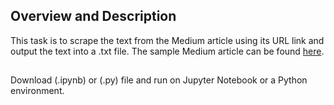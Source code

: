 ## Overview and Description

This task is to scrape the text from the Medium article using its URL link and output the text into a .txt file. The sample Medium article can be found [here](https://medium.com/@subashgandyer/papa-what-is-a-neural-network-c5e5cc427c7).


##
Download (.ipynb) or (.py) file and run on Jupyter Notebook or a Python environment.
